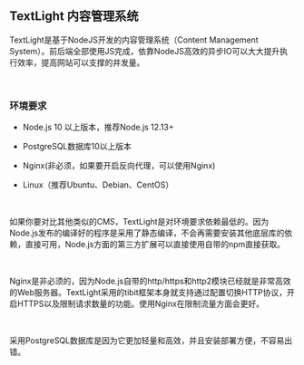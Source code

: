 ## TextLight 内容管理系统

TextLight是基于NodeJS开发的内容管理系统（Content Management System）。前后端全部使用JS完成，依靠NodeJS高效的异步IO可以大大提升执行效率，提高网站可以支撑的并发量。

<br>

### 环境要求

* Node.js 10 以上版本，推荐Node.js 12.13+

* PostgreSQL数据库10以上版本

* Nginx(非必须，如果要开启反向代理，可以使用Nginx)

* Linux（推荐Ubuntu、Debian、CentOS）

<br>

如果你要对比其他类似的CMS，TextLight是对环境要求依赖最低的。因为Node.js发布的编译好的程序是采用了静态编译，不会再需要安装其他底层库的依赖，直接可用，Node.js方面的第三方扩展可以直接使用自带的npm直接获取。

<br>

Nginx是非必须的，因为Node.js自带的http/https和http2模块已经就是非常高效的Web服务器。TextLight采用的tibit框架本身就支持通过配置切换HTTP协议，开启HTTPS以及限制请求数量的功能。使用Nginx在限制流量方面会更好。

<br>

采用PostgreSQL数据库是因为它更加轻量和高效，并且安装部署方便，不容易出错。

<br>

